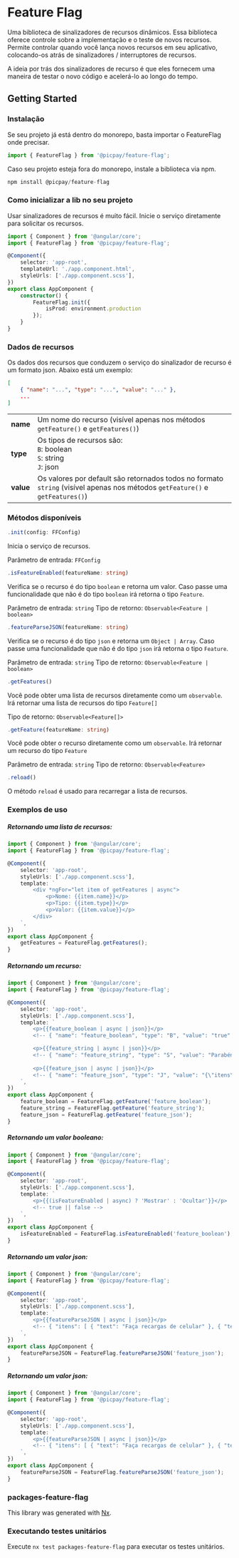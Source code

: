 
# Feature Flag

Uma biblioteca de sinalizadores de recursos dinâmicos. Essa biblioteca oferece controle sobre a implementação e o teste de novos recursos. Permite controlar quando você lança novos recursos em seu aplicativo, colocando-os atrás de sinalizadores / interruptores de recursos.

A ideia por trás dos sinalizadores de recurso é que eles fornecem uma maneira de testar o novo código e acelerá-lo ao longo do tempo.

## Getting Started

### Instalação

Se seu projeto já está dentro do monorepo, basta importar o FeatureFlag onde precisar.

```typescript
import { FeatureFlag } from '@picpay/feature-flag';
```

Caso seu projeto esteja fora do monorepo, instale a biblioteca via npm.

```typescript
npm install @picpay/feature-flag
```

### Como inicializar a lib no seu projeto

Usar sinalizadores de recursos é muito fácil. Inicie o serviço diretamente para solicitar os recursos.

```typescript
import { Component } from '@angular/core';
import { FeatureFlag } from '@picpay/feature-flag';

@Component({
	selector: 'app-root',
	templateUrl: './app.component.html',
	styleUrls: ['./app.component.scss'],
})
export class AppComponent {
	constructor() {
		FeatureFlag.init({
			isProd: environment.production
		});
	}
}
```

### Dados de recursos

Os dados dos recursos que conduzem o serviço do sinalizador de recurso é um formato json. Abaixo está um exemplo:

```json
[
	{ "name": "...", "type": "...", "value": "..." },
    ...
]
```

<table>
	<tr>
		<td><b>name</b<</td>
		<td>Um nome do recurso (visível apenas nos métodos <code>getFeature()</code> e <code>getFeatures()</code>)</td>
	</tr>
	<tr>
		<td><b>type</b<</td>
		<td>
			Os tipos de recursos são: <br>
			<code>B</code>: boolean <br>
			<code>S</code>: string <br>
			<code>J</code>: json <br>
		</td>
	</tr>
	<tr>
		<td><b>value</b<</td>
		<td>Os valores por default são retornados todos no formato <code>string</code> (visível apenas nos métodos <code>getFeature()</code> e <code>getFeatures()</code>)</td>
	</tr>
</table>


### Métodos disponíveis

```typescript
.init(config: FFConfig)
```

Inicia o serviço de recursos.

Parâmetro de entrada: `FFConfig`

```typescript
.isFeatureEnabled(featureName: string)
```
    
Verifica se o recurso é do tipo `boolean` e retorna um valor. Caso passe uma funcionalidade que não é do tipo `boolean` irá retorna o tipo `Feature`.

Parâmetro de entrada: `string`
Tipo de retorno: `Observable<Feature | boolean>`

```typescript
.featureParseJSON(featureName: string)
```
    
Verifica se o recurso é do tipo `json` e retorna um `Object | Array`. Caso passe uma funcionalidade que não é do tipo `json` irá retorna o tipo `Feature`.

Parâmetro de entrada: `string`
Tipo de retorno: `Observable<Feature | boolean>`

```typescript
.getFeatures()
```
    
Você pode obter uma lista de recursos diretamente como um `observable`. Irá retornar uma lista de recursos do tipo `Feature[]`

Tipo de retorno: `Observable<Feature[]>`

```typescript
.getFeature(featureName: string)
```
    
Você pode obter o recurso diretamente como um `observable`. Irá retornar um recurso do tipo `Feature`

Parâmetro de entrada: `string`
Tipo de retorno: `Observable<Feature>`

```typescript
.reload()
```
    
O método `reload` é usado para recarregar a lista de recursos.

### Exemplos de uso

#####  Retornando uma lista de recursos:

```typescript
import { Component } from '@angular/core';
import { FeatureFlag } from '@picpay/feature-flag';

@Component({
	selector: 'app-root',
	styleUrls: ['./app.component.scss'],
	template: `
		<div *ngFor="let item of getFeatures | async">
			<p>Nome: {{item.name}}</p>
			<p>Tipo: {{item.type}}</p>
			<p>Valor: {{item.value}}</p>
		</div>
	`,
})
export class AppComponent {
	getFeatures = FeatureFlag.getFeatures();
}
```

#####  Retornando um recurso:

```typescript
import { Component } from '@angular/core';
import { FeatureFlag } from '@picpay/feature-flag';

@Component({
	selector: 'app-root',
	styleUrls: ['./app.component.scss'],
	template: `
		<p>{{feature_boolean | async | json}}</p>
		<!-- { "name": "feature_boolean", "type": "B", "value": "true" } -->

		<p>{{feature_string | async | json}}</p>
		<!-- { "name": "feature_string", "type": "S", "value": "Parabéns! Um bolo para celebrar seu aniversário 🍰" } -->
	
		<p>{{feature_json | async | json}}</p>
		<!-- { "name": "feature_json", "type": "J", "value": "{\"itens\":[{\"text\":\"Faça recargas de celular\"},{\"text\":\"Compre créditos do Uber, Steam e Level Up\"}]}" } -->
	`,
})
export class AppComponent {
	feature_boolean = FeatureFlag.getFeature('feature_boolean');
	feature_string = FeatureFlag.getFeature('feature_string');
	feature_json = FeatureFlag.getFeature('feature_json');
}
```

#####  Retornando um valor booleano:

```typescript
import { Component } from '@angular/core';
import { FeatureFlag } from '@picpay/feature-flag';

@Component({
	selector: 'app-root',
	styleUrls: ['./app.component.scss'],
	template: `
		<p>{{(isFeatureEnabled | async) ? 'Mostrar' : 'Ocultar'}}</p>
		<!-- true || false -->
	`,
})
export class AppComponent {
	isFeatureEnabled = FeatureFlag.isFeatureEnabled('feature_boolean');
}
```

#####  Retornando um valor json:

```typescript
import { Component } from '@angular/core';
import { FeatureFlag } from '@picpay/feature-flag';

@Component({
	selector: 'app-root',
	styleUrls: ['./app.component.scss'],
	template: `
		<p>{{featureParseJSON | async | json}}</p>
		<!-- { "itens": [ { "text": "Faça recargas de celular" }, { "text": "Compre créditos do Uber, Steam e Level Up" } ] } -->
	`,
})
export class AppComponent {
	featureParseJSON = FeatureFlag.featureParseJSON('feature_json');
}
```

#####  Retornando um valor json:

```typescript
import { Component } from '@angular/core';
import { FeatureFlag } from '@picpay/feature-flag';

@Component({
	selector: 'app-root',
	styleUrls: ['./app.component.scss'],
	template: `
		<p>{{featureParseJSON | async | json}}</p>
		<!-- { "itens": [ { "text": "Faça recargas de celular" }, { "text": "Compre créditos do Uber, Steam e Level Up" } ] } -->
	`,
})
export class AppComponent {
	featureParseJSON = FeatureFlag.featureParseJSON('feature_json');
}
```

### packages-feature-flag

This library was generated with [Nx](https://nx.dev).

### Executando testes unitários

Execute `nx test packages-feature-flag` para executar os testes unitários.